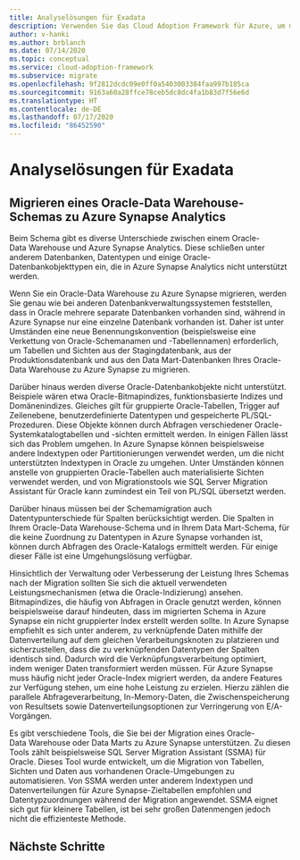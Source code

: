 ```yaml
---
title: Analyselösungen für Exadata
description: Verwenden Sie das Cloud Adoption Framework für Azure, um mehr über Analyselösungen mit Exadata zu erfahren.
author: v-hanki
ms.author: brblanch
ms.date: 07/14/2020
ms.topic: conceptual
ms.service: cloud-adoption-framework
ms.subservice: migrate
ms.openlocfilehash: 9f2812dcdc09e0ff0a5403003384faa997b185ca
ms.sourcegitcommit: 9163a60a28ffce78ceb5dc8dc4fa1b83d7f56e6d
ms.translationtype: HT
ms.contentlocale: de-DE
ms.lasthandoff: 07/17/2020
ms.locfileid: "86452590"
---
```

<!-- cSpell:ignore Exadata SSMA -->

# <a name="analytics-solutions-for-exadata"></a>Analyselösungen für Exadata

## <a name="migrating-an-oracle-data-warehouse-schema-to-azure-synapse-analytics"></a>Migrieren eines Oracle-Data Warehouse-Schemas zu Azure Synapse Analytics

Beim Schema gibt es diverse Unterschiede zwischen einem Oracle-Data Warehouse und Azure Synapse Analytics. Diese schließen unter anderem Datenbanken, Datentypen und einige Oracle-Datenbankobjekttypen ein, die in Azure Synapse Analytics nicht unterstützt werden.

Wenn Sie ein Oracle-Data Warehouse zu Azure Synapse migrieren, werden Sie genau wie bei anderen Datenbankverwaltungssystemen feststellen, dass in Oracle mehrere separate Datenbanken vorhanden sind, während in Azure Synapse nur eine einzelne Datenbank vorhanden ist. Daher ist unter Umständen eine neue Benennungskonvention (beispielsweise eine Verkettung von Oracle-Schemanamen und -Tabellennamen) erforderlich, um Tabellen und Sichten aus der Stagingdatenbank, aus der Produktionsdatenbank und aus den Data Mart-Datenbanken Ihres Oracle-Data Warehouse zu Azure Synapse zu migrieren.

Darüber hinaus werden diverse Oracle-Datenbankobjekte nicht unterstützt. Beispiele wären etwa Oracle-Bitmapindizes, funktionsbasierte Indizes und Domänenindizes. Gleiches gilt für gruppierte Oracle-Tabellen, Trigger auf Zeilenebene, benutzerdefinierte Datentypen und gespeicherte PL/SQL-Prozeduren. Diese Objekte können durch Abfragen verschiedener Oracle-Systemkatalogtabellen und -sichten ermittelt werden. In einigen Fällen lässt sich das Problem umgehen. In Azure Synapse können beispielsweise andere Indextypen oder Partitionierungen verwendet werden, um die nicht unterstützten Indextypen in Oracle zu umgehen. Unter Umständen können anstelle von gruppierten Oracle-Tabellen auch materialisierte Sichten verwendet werden, und von Migrationstools wie SQL Server Migration Assistant für Oracle kann zumindest ein Teil von PL/SQL übersetzt werden.

Darüber hinaus müssen bei der Schemamigration auch Datentypunterschiede für Spalten berücksichtigt werden. Die Spalten in Ihrem Oracle-Data Warehouse-Schema und in Ihrem Data Mart-Schema, für die keine Zuordnung zu Datentypen in Azure Synapse vorhanden ist, können durch Abfragen des Oracle-Katalogs ermittelt werden. Für einige dieser Fälle ist eine Umgehungslösung verfügbar.

Hinsichtlich der Verwaltung oder Verbesserung der Leistung Ihres Schemas nach der Migration sollten Sie sich die aktuell verwendeten Leistungsmechanismen (etwa die Oracle-Indizierung) ansehen. Bitmapindizes, die häufig von Abfragen in Oracle genutzt werden, können beispielsweise darauf hindeuten, dass im migrierten Schema in Azure Synapse ein nicht gruppierter Index erstellt werden sollte. In Azure Synapse empfiehlt es sich unter anderem, zu verknüpfende Daten mithilfe der Datenverteilung auf dem gleichen Verarbeitungsknoten zu platzieren und sicherzustellen, dass die zu verknüpfenden Datentypen der Spalten identisch sind. Dadurch wird die Verknüpfungsverarbeitung optimiert, indem weniger Daten transformiert werden müssen. Für Azure Synapse muss häufig nicht jeder Oracle-Index migriert werden, da andere Features zur Verfügung stehen, um eine hohe Leistung zu erzielen. Hierzu zählen die parallele Abfrageverarbeitung, In-Memory-Daten, die Zwischenspeicherung von Resultsets sowie Datenverteilungsoptionen zur Verringerung von E/A-Vorgängen.

Es gibt verschiedene Tools, die Sie bei der Migration eines Oracle-Data Warehouse oder Data Marts zu Azure Synapse unterstützen. Zu diesen Tools zählt beispielsweise SQL Server Migration Assistant (SSMA) für Oracle. Dieses Tool wurde entwickelt, um die Migration von Tabellen, Sichten und Daten aus vorhandenen Oracle-Umgebungen zu automatisieren. Von SSMA werden unter anderem Indextypen und Datenverteilungen für Azure Synapse-Zieltabellen empfohlen und Datentypzuordnungen während der Migration angewendet. SSMA eignet sich gut für kleinere Tabellen, ist bei sehr großen Datenmengen jedoch nicht die effizienteste Methode.

## <a name="next-steps"></a>Nächste Schritte

<!-- TODO: Add actionable next step -->

